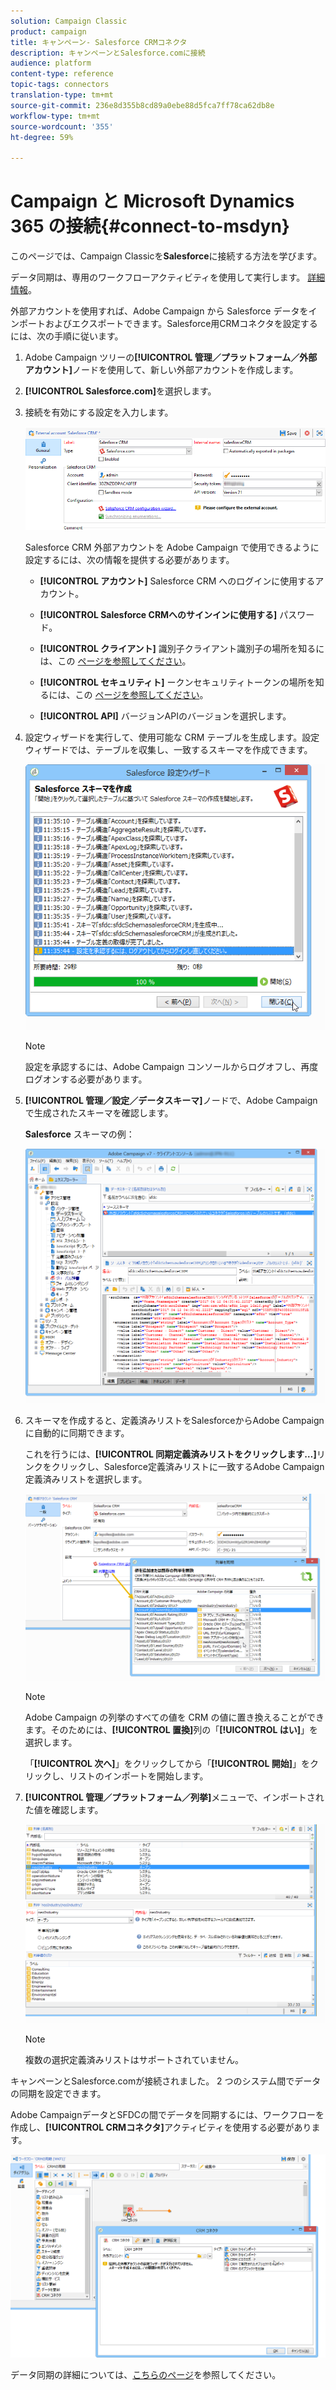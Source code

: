 ```yaml
---
solution: Campaign Classic
product: campaign
title: キャンペーン- Salesforce CRMコネクタ
description: キャンペーンとSalesforce.comに接続
audience: platform
content-type: reference
topic-tags: connectors
translation-type: tm+mt
source-git-commit: 236e8d355b8cd89a0ebe88d5fca7ff78ca62db8e
workflow-type: tm+mt
source-wordcount: '355'
ht-degree: 59%

---
```



# Campaign と Microsoft Dynamics 365 の接続{#connect-to-msdyn}

このページでは、Campaign Classicを&#x200B;**Salesforce**&#x200B;に接続する方法を学びます。

データ同期は、専用のワークフローアクティビティを使用して実行します。 [詳細情報](../../platform/using/crm-data-sync.md)。


 外部アカウントを使用すれば、Adobe Campaign から Salesforce データをインポートおよびエクスポートできます。Salesforce用CRMコネクタを設定するには、次の手順に従います。

1. Adobe Campaign ツリーの&#x200B;**[!UICONTROL 管理／プラットフォーム／外部アカウント]**&#x200B;ノードを使用して、新しい外部アカウントを作成します。
1. **[!UICONTROL Salesforce.com]**&#x200B;を選択します。
1. 接続を有効にする設定を入力します。

   ![](assets/ext_account_17.png)

   Salesforce CRM 外部アカウントを Adobe Campaign で使用できるように設定するには、次の情報を提供する必要があります。

   * **[!UICONTROL アカウント]** Salesforce CRM へのログインに使用するアカウント。

   * **[!UICONTROL Salesforce CRMへのサインインに使用する]**
パスワード。

   * **[!UICONTROL クライアント]**
識別子クライアント識別子の場所を知るには、この [ページを参照してください](https://help.salesforce.com/articleView?id=000205876&amp;type=1)。

   * **[!UICONTROL セキュリティト]**
ークンセキュリティトークンの場所を知るには、この [ページを参照してください](https://help.salesforce.com/articleView?id=000205876&amp;type=1)。

   * **[!UICONTROL API]**
バージョンAPIのバージョンを選択します。
1. 設定ウィザードを実行して、使用可能な CRM テーブルを生成します。設定ウィザードでは、テーブルを収集し、一致するスキーマを作成できます。

   ![](assets/crm_connectors_sfdc_launch.png)

   >[!NOTE]
   >
   >設定を承認するには、Adobe Campaign コンソールからログオフし、再度ログオンする必要があります。

1. **[!UICONTROL 管理／設定／データスキーマ]**&#x200B;ノードで、Adobe Campaign で生成されたスキーマを確認します。

   **Salesforce** スキーマの例：

   ![](assets/crm_connectors_sfdc_table.png)

1. スキーマを作成すると、定義済みリストをSalesforceからAdobe Campaignに自動的に同期できます。

   これを行うには、**[!UICONTROL 同期定義済みリストをクリックします…]**&#x200B;リンクをクリックし、Salesforce定義済みリストに一致するAdobe Campaign定義済みリストを選択します。



   ![](assets/crm_connectors_sfdc_enum.png)

   >[!NOTE]
   >
   >Adobe Campaign の列挙のすべての値を CRM の値に置き換えることができます。そのためには、**[!UICONTROL 置換]**&#x200B;列の「**[!UICONTROL はい]**」を選択します。


   「**[!UICONTROL 次へ]**」をクリックしてから「**[!UICONTROL 開始]**」をクリックし、リストのインポートを開始します。

1. **[!UICONTROL 管理／プラットフォーム／列挙]**&#x200B;メニューで、インポートされた値を確認します。

   ![](assets/crm_connectors_sfdc_exe.png)

   >[!NOTE]
   >
   > 複数の選択定義済みリストはサポートされていません。

キャンペーンとSalesforce.comが接続されました。 2 つのシステム間でデータの同期を設定できます。 

Adobe CampaignデータとSFDCの間でデータを同期するには、ワークフローを作成し、**[!UICONTROL CRMコネクタ]**&#x200B;アクティビティを使用する必要があります。

![](assets/crm_connectors_sfdc_wf.png)

データ同期の詳細については、[こちらのページ](../../platform/using/crm-data-sync.md)を参照してください。

